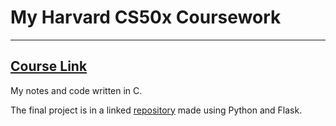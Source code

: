 # My Harvard CS50x Coursework
---
[Course Link](https://www.edx.org/course/introduction-computer-science-harvardx-cs50x)
---
My notes and code written in C.

The final project is in a linked [repository](https://github.com/teetajp/gym-planner) made using Python and Flask.
